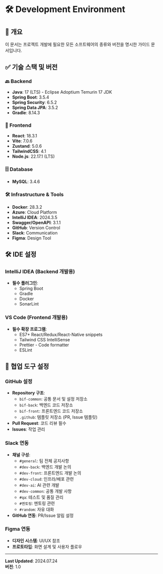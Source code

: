 # 🛠️ Development Environment

## 📌 개요
이 문서는 프로젝트 개발에 필요한 모든 소프트웨어의 종류와 버전을 명시한 가이드 문서입니다.

## ✅ 기술 스택 및 버전

### 🔙 Backend
- **Java**: 17 (LTS) - Eclipse Adoptium Temurin 17 JDK
- **Spring Boot**: 3.5.4
- **Spring Security**: 6.5.2
- **Spring Data JPA**: 3.5.2
- **Gradle**: 8.14.3

### 🎨 Frontend
- **React**: 18.3.1
- **Vite**: 7.0.6
- **Zustand**: 5.0.6
- **TailwindCSS**: 4.1
- **Node.js**: 22.17.1 (LTS)

### 🗄️ Database
- **MySQL**: 3.4.6

### 🛠️ Infrastructure & Tools
- **Docker**: 28.3.2
- **Azure**: Cloud Platform
- **IntelliJ IDEA**: 2024.3.5
- **Swagger/OpenAPI**: 3.1.1
- **GitHub**: Version Control
- **Slack**: Communication
- **Figma**: Design Tool

## 🛠️ IDE 설정

### IntelliJ IDEA (Backend 개발용)
- **필수 플러그인**:
  - Spring Boot
  - Gradle
  - Docker
  - SonarLint

### VS Code (Frontend 개발용)
- **필수 확장 프로그램**:
  - ES7+ React/Redux/React-Native snippets
  - Tailwind CSS IntelliSense
  - Prettier - Code formatter
  - ESLint

## 🤝 협업 도구 설정

### GitHub 설정
- **Repository 구조**:
  - `bif-common`: 공통 문서 및 설정 저장소
  - `bif-back`: 백엔드 코드 저장소
  - `bif-front`: 프론트엔드 코드 저장소
  - `.github`: 템플릿 저장소 (PR, Issue 템플릿)
- **Pull Request**: 코드 리뷰 필수
- **Issues**: 작업 관리

### Slack 연동
- **채널 구성**:
  - `#general`: 팀 전체 공지사항
  - `#dev-back`: 백엔드 개발 논의
  - `#dev-front`: 프론트엔드 개발 논의
  - `#dev-cloud`: 인프라/배포 관련
  - `#dev-ai`: AI 관련 개발
  - `#dev-common`: 공통 개발 사항
  - `#qa`: 테스트 및 품질 관리
  - `#멘토링`: 멘토링 관련
  - `#random`: 자유 대화
- **GitHub 연동**: PR/Issue 알림 설정

### Figma 연동
- **디자인 시스템**: UI/UX 참조
- **프로토타입**: 화면 설계 및 사용자 플로우

---

**Last Updated**: 2024.07.24  
**버전**: 1.0
